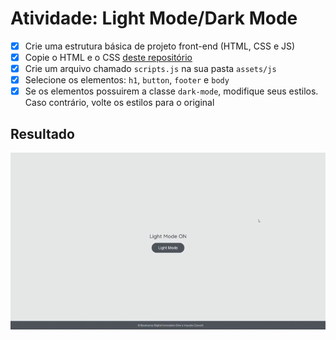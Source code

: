 # Atividade: Light Mode/Dark Mode

- [x] Crie uma estrutura básica de projeto front-end (HTML, CSS e JS)
- [x] Copie o HTML e o CSS [deste repositório](https://github.com/stebsnusch/basecamp-javascript/tree/main/DOM)
- [x] Crie um arquivo chamado `scripts.js` na sua pasta `assets/js`
- [x] Selecione os elementos: `h1`, `button`, `footer` e `body`
- [x] Se os elementos possuirem a classe `dark-mode`, modifique seus estilos. Caso contrário, volte os estilos para o original

## Resultado

![Exercício Dark Mode e Light Mode](./darkmode.gif)